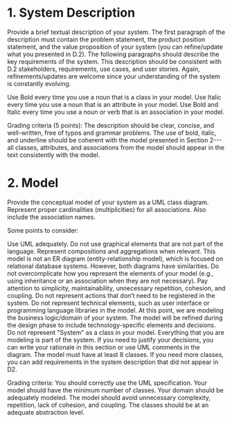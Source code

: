 # 1. System Description

Provide a brief textual description of your system. The first paragraph of the description must contain the problem statement, 
the product position statement, and the value proposition of your system (you can refine/update what you presented in D.2). The 
following paragraphs should describe the key requirements of the system. This description should be consistent with D.2 stakeholders, 
requirements, use cases, and user stories. Again, refinements/updates are welcome since your understanding of the system is constantly 
evolving.

Use Bold every time you use a noun that is a class in your model. Use Italic every time you use a noun that is an attribute in your model. 
Use Bold and Italic every time you use a noun or verb that is an association in your model.

Grading criteria (5 points): The description should be clear, concise, and well-written, free of typos and grammar problems. The use of bold, 
italic, and underline should be coherent with the model presented in Section 2---all classes, attributes, and associations from the model
should appear in the text consistently with the model.

# 2. Model

Provide the conceptual model of your system as a UML class diagram. Represent proper cardinalities (multiplicities) for all associations. Also include the association names. 

 Some points to consider:

Use UML adequately. Do not use graphical elements that are not part of the language. Represent compositions and aggregations when relevant. 
This model is not an ER diagram (entity-relationship model), which is focused on relational database systems. However, both diagrams have similarities. 
Do not overcomplicate how you represent the elements of your model (e.g., using inheritance or an association when they are not necessary). Pay attention to simplicity, maintainability, unnecessary repetition, cohesion, and coupling.
Do not represent actions that don’t need to be registered in the system. 
Do not represent technical elements, such as user interface or programming language libraries in the model. At this point, we are modeling the business logic/domain of your system. The model will be refined during the design phase to include technology-specific elements and decisions. 
Do not represent "System" as a class in your model. Everything that you are modeling is part of the system.
If you need to justify your decisions, you can write your rationale in this section or use UML comments in the diagram.
The model must have at least 8 classes. If you need more classes, you can add requirements in the system description that did not appear in D2. 

Grading criteria: You should correctly use the UML specification. Your model should have the minimum number of classes. Your domain should be adequately modeled. The model should avoid unnecessary complexity, repetition, lack of cohesion, and coupling. The classes should be at an adequate abstraction level.

